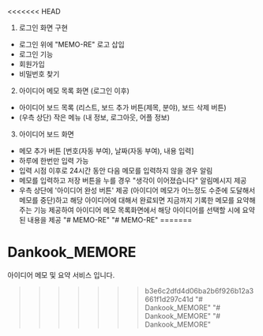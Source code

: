 <<<<<<< HEAD
1. 로그인 화면 구현
- 로그인 위에 "MEMO-RE" 로고 삽입
- 로그인 기능
- 회원가입
- 비밀번호 찾기

2. 아이디어 메모 목록 화면 (로그인 이후)
- 아이디어 보드 목록 (리스트, 보드 추가 버튼(제목, 분야), 보드 삭제 버튼)
- (우측 상단) 작은 메뉴 (내 정보, 로그아웃, 어플 정보)

3. 아이디어 보드 화면
- 메모 추가 버튼
[번호(자동 부여), 날짜(자동 부여), 내용 입력]
- 하루에 한번만 입력 가능
- 입력 시점 이후로 24시간 동안 다음 메모를 입력하지 않을 경우 알림
- 메모를 입력하고 저장 버튼을 누를 경우 "생각이 이어졌습니다" 알림메시지 제공
- 우측 상단에 '아이디어 완성 버튼' 제공 (아이디어 메모가 어느정도 수준에 도달해서 메모를 중단)하고 해당 아이디어에 대해서 완료되면 지금까지 기록한 메모를 요약해주는 기능 제공하여 아이디어 메모 목록화면에서 해당 아이디어를 선택할 시에 요약된 내용을 제공
"# MEMO-RE" 
"# MEMO-RE" 
=======
# Dankook_MEMORE
아이디어 메모 및 요약 서비스 입니다.
>>>>>>> b3e6c2dfd4d06ba2b6f926b12a3661f1d297c41d
"# Dankook_MEMORE" 
"# Dankook_MEMORE" 
"# Dankook_MEMORE" 
